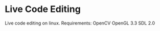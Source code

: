 Live Code Editing
=================

Live code editing on linux. 
Requirements:
	OpenCV
	OpenGL 3.3
	SDL 2.0
